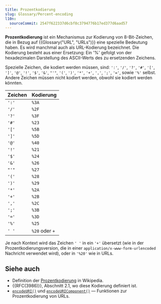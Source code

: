 ```yaml
---
title: Prozentkodierung
slug: Glossary/Percent-encoding
l10n:
  sourceCommit: 2547f622337d6cbf8c3794776b17ed377d6aad57
---
```


**Prozentkodierung** ist ein Mechanismus zur Kodierung von 8-Bit-Zeichen, die in Bezug auf {{Glossary("URL", "URLs")}} eine spezielle Bedeutung haben. Es wird manchmal auch als URL-Kodierung bezeichnet. Die Kodierung besteht aus einer Ersetzung: Ein '%' gefolgt von der hexadezimalen Darstellung des ASCII-Werts des zu ersetzenden Zeichens.

Spezielle Zeichen, die kodiert werden müssen, sind: `':'`, `'/'`, `'?'`, `'#'`, `'['`, `']'`, `'@'`, `'!'`, `'$'`, `'&'`, `"'"`, `'('`, `')'`, `'*'`, `'+'`, `','`, `';'`, `'='`, sowie `'%'` selbst. Andere Zeichen müssen nicht kodiert werden, obwohl sie kodiert werden könnten.

| Zeichen | Kodierung      |
| ------- | -------------- |
| `':'`   | `%3A`          |
| `'/'`   | `%2F`          |
| `'?'`   | `%3F`          |
| `'#'`   | `%23`          |
| `'['`   | `%5B`          |
| `']'`   | `%5D`          |
| `'@'`   | `%40`          |
| `'!'`   | `%21`          |
| `'$'`   | `%24`          |
| `'&'`   | `%26`          |
| `"'"`   | `%27`          |
| `'('`   | `%28`          |
| `')'`   | `%29`          |
| `'*'`   | `%2A`          |
| `'+'`   | `%2B`          |
| `','`   | `%2C`          |
| `';'`   | `%3B`          |
| `'='`   | `%3D`          |
| `'%'`   | `%25`          |
| `' '`   | `%20` oder `+` |

Je nach Kontext wird das Zeichen `' '` in ein `'+'` übersetzt (wie in der Prozentkodierungsversion, die in einer `application/x-www-form-urlencoded` Nachricht verwendet wird), oder in `'%20'` wie in URLs.

## Siehe auch

- Definition der [Prozentkodierung](https://en.wikipedia.org/wiki/Percent-encoding) in Wikipedia.
- {{RFC(3986)}}, Abschnitt 2.1, wo diese Kodierung definiert ist.
- [`encodeURI()`](/de/docs/Web/JavaScript/Reference/Global_Objects/encodeURI) und [`encodeURIComponent()`](/de/docs/Web/JavaScript/Reference/Global_Objects/encodeURIComponent) — Funktionen zur Prozentkodierung von URLs.
